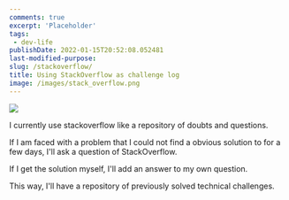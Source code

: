 ```yaml
---
comments: true
excerpt: 'Placeholder' 
tags:
 - dev-life
publishDate: 2022-01-15T20:52:08.052481
last-modified-purpose:
slug: /stackoverflow/
title: Using StackOverflow as challenge log
image: /images/stack_overflow.png
---
```

![](/images/stack_overflow.png)

I currently use stackoverflow like a repository of doubts and questions.

If I am faced with a problem that I could not find a obvious solution to for a few days, I'll ask a question of StackOverflow.

If I get the solution myself, I'll add an answer to my own question.

This way, I'll have a repository of previously solved technical challenges.